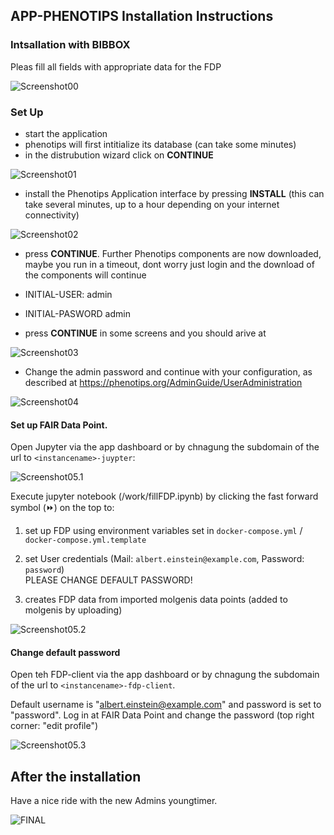 ## APP-PHENOTIPS Installation Instructions 

### Intsallation with BIBBOX

Pleas fill all fields with appropriate data for the FDP

![Screenshot00](assets/install-screen-00.png)

### Set Up

* start the application
* phenotips will first intitialize its database (can take some minutes)
* in the distrubution wizard click on **CONTINUE**

![Screenshot01](assets/install-screen-01.png)

* install the Phenotips Application interface by pressing **INSTALL** (this can take several minutes, up to a hour depending on your internet connectivity) 

![Screenshot02](assets/install-screen-02.png)

* press **CONTINUE**. Further Phenotips components are now downloaded, maybe you run in a timeout, dont worry just login and the download of the components will continue

* INITIAL-USER:   admin
* INITIAL-PASWORD admin

* press **CONTINUE** in some screens and you should arive at

![Screenshot03](assets/install-screen-03.png)

* Change the admin password and continue with your configuration, as described at https://phenotips.org/AdminGuide/UserAdministration

![Screenshot04](assets/install-screen-04.png)

#### Set up FAIR Data Point.

Open Jupyter via the app dashboard or by chnagung the subdomain of the url to `<instancename>-juypter`:

![Screenshot05.1](assets/app_dashboard.png)

Execute jupyter notebook (/work/fillFDP.ipynb) by clicking the fast forward symbol (&#9193;) on the top to:

1. set up FDP using environment variables set in `docker-compose.yml` / `docker-compose.yml.template` 
    
2. set User credentials (Mail: `albert.einstein@example.com`, Password: `password`)\
PLEASE CHANGE DEFAULT PASSWORD!

3. creates FDP data from imported molgenis data points (added to molgenis by uploading)

![Screenshot05.2](assets/run_jupyter.png)


#### Change default password

Open teh FDP-client via the app dashboard or by chnagung the subdomain of the url to `<instancename>-fdp-client`.

Default username is "albert.einstein@example.com" and password is set to "password".
Log in at FAIR Data Point and change the password (top right corner: "edit profile")

![Screenshot05.3](assets/user_page_fdp.png)

## After the installation

Have a nice ride with the new Admins youngtimer.

![FINAL](assets/install-screen-final.jpg)
